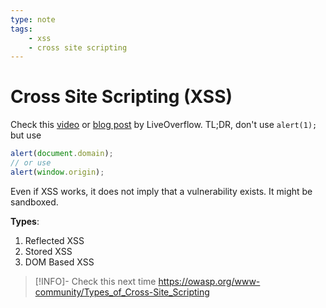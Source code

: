 ```yaml
---
type: note
tags:
	- xss
	- cross site scripting
---
```


# Cross Site Scripting (XSS)
Check this [video](https://www.youtube.com/watch?v=KHwVjzWei1c) or [blog post](https://liveoverflow.com/do-not-use-alert-1-in-xss/) by LiveOverflow. TL;DR, don't use `alert(1);` but use 
```js
alert(document.domain);
// or use
alert(window.origin);
```
Even if XSS works, it does not imply that a vulnerability exists. It might be sandboxed.

**Types**:
1. Reflected XSS
2. Stored XSS
3. DOM Based XSS

> [!INFO]- Check this next time
> https://owasp.org/www-community/Types_of_Cross-Site_Scripting